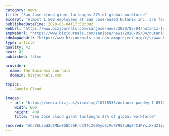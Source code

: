 ```yaml
---
category: news
title: "San Jose cloud giant furloughs 27% of global workforce"
excerpt: "Almost 1,500 employees at San Jose-based Nutanix Inc. are facing unpaid furloughs starting this week — a sign that even enterprise cloud computing giants are feeling the economic pain of the coronavirus pandemic."
publishedDateTime: 2020-05-04T17:53:00Z
webUrl: "https://www.bizjournals.com/sanjose/news/2020/05/04/nutanix-furloughs-ntnx-covid-19.html"
ampWebUrl: "https://www.bizjournals.com/sanjose/news/2020/05/04/nutanix-furloughs-ntnx-covid-19.amp.html"
cdnAmpWebUrl: "https://www-bizjournals-com.cdn.ampproject.org/c/s/www.bizjournals.com/sanjose/news/2020/05/04/nutanix-furloughs-ntnx-covid-19.amp.html"
type: article
quality: 42
heat: 42
published: false

provider:
  name: The Business Journals
  domain: bizjournals.com

topics:
  - Google Cloud

images:
  - url: "https://media.bizj.us/view/img/10718535/nutanix-pandey-1-051217*600xx5760-3840-0-0.jpg"
    width: 600
    height: 400
    title: "San Jose cloud giant furloughs 27% of global workforce"

secured: "ACsZhLzed2dZMbw8GQC36Fro3TFiX605yo6zVu9Y95fuHqE4CJPYxiXxdZ1ipJH5sds9cgBt/6YaY2gf4my4HGVH9EIJMj4ZySB57OUj6iS8DsOmTIikL8cCwIxWK7Mi7QLWDaCAHIZAm90ZtuwYFmAIMe4W+R/vYXs+ncd9Gg2ajnDsFF8Q1MUMhw92b/E1wHWDd4axkU8dm0ne2QIgZ9auIfcTMWMojSwK3WC0uyxeHapDIZaMvQQQfDdxUXaToojmkLSgtaaC274IoumRzFOEfcoW8ZxNYo96m6kMuppWdVQF7lIsC8nXje8Frgi6;DZnA9nMYcNEuzOeAJAigfQ=="
---
```


